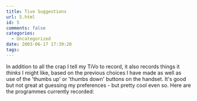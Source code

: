 ```yaml
---
title: Tivo Suggestions
url: 5.html
id: 5
comments: false
categories:
  - Uncategorized
date: 2003-06-17 17:39:20
tags:
---
```


In addition to all the crap I tell my TiVo to record, it also records things it _thinks_ I might like, based on the previous choices I have made as well as use of the 'thumbs up' or 'thumbs down' buttons on the handset. It's good but not great at guessing my preferences - but pretty cool even so. Here are the programmes currently recorded: